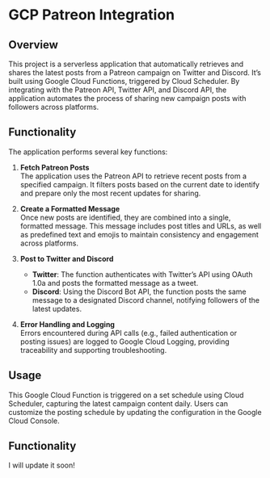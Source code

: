 # GCP Patreon Integration

## Overview

This project is a serverless application that automatically retrieves and shares the latest posts from a Patreon campaign on Twitter and Discord. It’s built using Google Cloud Functions, triggered by Cloud Scheduler. By integrating with the Patreon API, Twitter API, and Discord API, the application automates the process of sharing new campaign posts with followers across platforms.

## Functionality

The application performs several key functions:

1. **Fetch Patreon Posts**  
   The application uses the Patreon API to retrieve recent posts from a specified campaign. It filters posts based on the current date to identify and prepare only the most recent updates for sharing.

2. **Create a Formatted Message**  
   Once new posts are identified, they are combined into a single, formatted message. This message includes post titles and URLs, as well as predefined text and emojis to maintain consistency and engagement across platforms.

3. **Post to Twitter and Discord**

   - **Twitter**: The function authenticates with Twitter’s API using OAuth 1.0a and posts the formatted message as a tweet.
   - **Discord**: Using the Discord Bot API, the function posts the same message to a designated Discord channel, notifying followers of the latest updates.

4. **Error Handling and Logging**  
   Errors encountered during API calls (e.g., failed authentication or posting issues) are logged to Google Cloud Logging, providing traceability and supporting troubleshooting.

## Usage

This Google Cloud Function is triggered on a set schedule using Cloud Scheduler, capturing the latest campaign content daily. Users can customize the posting schedule by updating the configuration in the Google Cloud Console.

## Functionality

I will update it soon!

